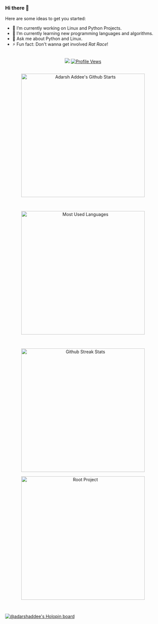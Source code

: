 ### Hi there 👋


<!-- **AdarshAddee/AdarshAddee** is a ✨ _special_ ✨ repository because its `README.md` (this file) appears on your GitHub profile. -->

Here are some ideas to get you started:

- 🔭 I’m currently working on Linux and Python Projects.
- 🌱 I’m currently learning new programming languages and algorithms.
- 💬 Ask me about Python and Linux.
- ⚡ Fun fact: Don't wanna get involved _Rat Race_!
<!-- - 
📫 How to reach me: 
- 😄 Pronouns: 
- 👯 I’m looking to collaborate on _____.
- 🤔 I’m looking for help with ____.
-->

<br>

<div align="center">
	<a href="https://hits.seeyoufarm.com" title="Profile Hits"><img
			src="https://hits.seeyoufarm.com/api/count/incr/badge.svg?url=https%3A%2F%2Fgithub.com%2FAdarshAddee&count_bg=%2379C83D&title_bg=%23555555&icon=github.svg&icon_color=%23E7E7E7&title=Hits&edge_flat=false" /></a>
	<a href="https:/github.com/AdarshAddee"><img src="https://komarev.com/ghpvc/?username=AdarshAddee&color=brightgreen"
			title="Profile Vews"></a>
</div>

<br>

<p align='center'>
		<a href="#"><img
				src="https://github-readme-stats.vercel.app/api?username=AdarshAddee&show_icons=true&include_all_commits=true&theme=chartreuse-dark&cache_seconds=3200"
				width="400" title="Adarsh Addee's Github Starts"></a>
	</p>

<br>

<p align='center'>
	<a href="#">
    <img src="https://github-readme-stats.anuraghazra1.vercel.app/api/top-langs/?username=AdarshAddee&layout=compact&theme=chartreuse-dark"
		  width="400" title="Most Used Languages">
  </a>
</p>
<br>

 <p align='center'>
                <a href="#"><img
                                src="https://github-readme-streak-stats.herokuapp.com?user=AdarshAddee&theme=dark"
                                width="400" title="Github Streak Stats"></a>
	</p>
	<p align='center'>
		<a href="#"><img
				src="https://github-readme-stats.vercel.app/api/pin/?username=AdarshAddee&repo=root&theme=vision-friendly-dark"
				width="400" title="Root Project"></a>
	</p>

<br>

[![@adarshaddee's Holopin board](https://holopin.io/api/user/board?user=adarshaddee)](https://holopin.io/@adarshaddee)


